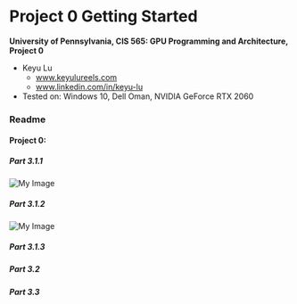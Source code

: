 Project 0 Getting Started
====================

**University of Pennsylvania, CIS 565: GPU Programming and Architecture, Project 0**

* Keyu Lu
  * www.keyulureels.com
  * www.linkedin.com/in/keyu-lu
* Tested on: Windows 10, Dell Oman, NVIDIA GeForce RTX 2060

### Readme
#### Project 0:
##### Part 3.1.1
![My Image](https://github.com/yourusername/yourrepository/blob/main/path/to/image.png)
##### Part 3.1.2
![My Image](https://github.com/yourusername/yourrepository/blob/main/path/to/image.png)
##### Part 3.1.3
##### Part 3.2
##### Part 3.3





